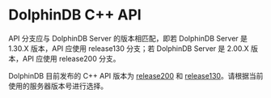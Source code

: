 # DolphinDB C++ API

API 分支应与 DolphinDB Server 的版本相匹配，即若 DolphinDB Server 是 1.30.X 版本，API 应使用 release130 分支；若 DolphinDB Server 是 2.00.X 版本，API 应使用 release200 分支。

DolphinDB 目前发布的 C++ API 版本为 [release200](https://gitee.com/dolphindb/api-cplusplus/tree/release200/) 和 [release130](https://gitee.com/dolphindb/api-cplusplus/tree/release130/)。请根据当前使用的服务器版本号进行选择。